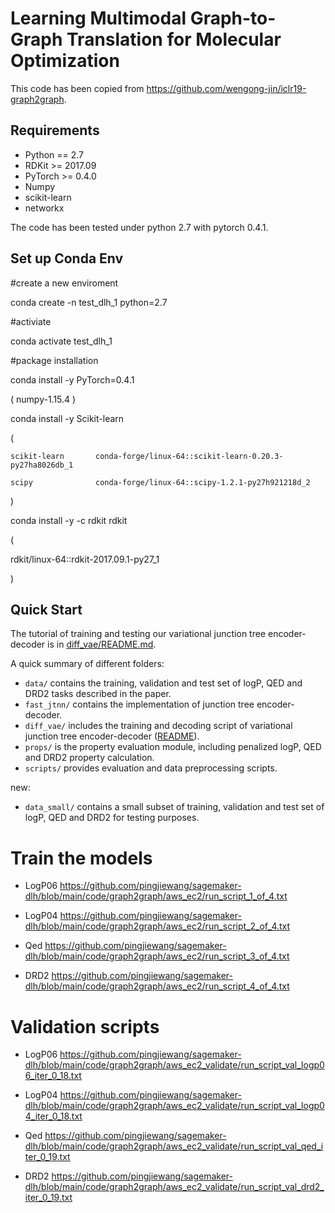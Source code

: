 # Learning Multimodal Graph-to-Graph Translation for Molecular Optimization

This code has been copied from https://github.com/wengong-jin/iclr19-graph2graph.

## Requirements
* Python == 2.7
* RDKit >= 2017.09
* PyTorch >= 0.4.0
* Numpy
* scikit-learn
* networkx

The code has been tested under python 2.7 with pytorch 0.4.1. 

## Set up Conda Env

#create a new enviroment

conda create -n test_dlh_1 python=2.7

#activiate

conda activate test_dlh_1


#package installation

conda install -y PyTorch=0.4.1 

( numpy-1.15.4  )


conda install -y Scikit-learn

(

    scikit-learn       conda-forge/linux-64::scikit-learn-0.20.3-py27ha8026db_1
    
    scipy              conda-forge/linux-64::scipy-1.2.1-py27h921218d_2
    
)

conda install -y -c rdkit rdkit

(

  rdkit/linux-64::rdkit-2017.09.1-py27_1
  
)

## Quick Start
The tutorial of training and testing our variational junction tree encoder-decoder is in [diff_vae/README.md](./diff_vae).

A quick summary of different folders:
* `data/` contains the training, validation and test set of logP, QED and DRD2 tasks described in the paper.
* `fast_jtnn/` contains the implementation of junction tree encoder-decoder.
* `diff_vae/` includes the training and decoding script of variational junction tree encoder-decoder ([README](./diff_vae)).
* `props/` is the property evaluation module, including penalized logP, QED and DRD2 property calculation.
* `scripts/` provides evaluation and data preprocessing scripts.

new:
* `data_small/` contains a small subset of training, validation and test set of logP, QED and DRD2 for testing purposes.

# Train the models

* LogP06 https://github.com/pingjiewang/sagemaker-dlh/blob/main/code/graph2graph/aws_ec2/run_script_1_of_4.txt

* LogP04 https://github.com/pingjiewang/sagemaker-dlh/blob/main/code/graph2graph/aws_ec2/run_script_2_of_4.txt

* Qed https://github.com/pingjiewang/sagemaker-dlh/blob/main/code/graph2graph/aws_ec2/run_script_3_of_4.txt

* DRD2 https://github.com/pingjiewang/sagemaker-dlh/blob/main/code/graph2graph/aws_ec2/run_script_4_of_4.txt


# Validation scripts

* LogP06 https://github.com/pingjiewang/sagemaker-dlh/blob/main/code/graph2graph/aws_ec2_validate/run_script_val_logp06_iter_0_18.txt

* LogP04 https://github.com/pingjiewang/sagemaker-dlh/blob/main/code/graph2graph/aws_ec2_validate/run_script_val_logp04_iter_0_18.txt

* Qed https://github.com/pingjiewang/sagemaker-dlh/blob/main/code/graph2graph/aws_ec2_validate/run_script_val_qed_iter_0_19.txt

* DRD2 https://github.com/pingjiewang/sagemaker-dlh/blob/main/code/graph2graph/aws_ec2_validate/run_script_val_drd2_iter_0_19.txt
